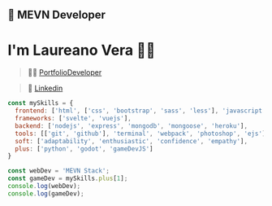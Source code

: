 ## 📘 MEVN Developer
# I'm **Laureano Vera** 👨‍💻
> 🐱‍💻 [PortfolioDeveloper](https://portfolio-lv.netlify.app "Look my work")  

> 👔 [Linkedin](https://www.linkedin.com/inlaureano-vera-320086204/ "Project?")  

<!-- > 📷 [Instagram](https://www.instagram.com/lauri_web_/hl=es-la "Let's talk")   -->

``` javascript
const mySkills = {
  frontend: ['html', ['css', 'bootstrap', 'sass', 'less'], 'javascript'],
  frameworks: ['svelte', 'vuejs'],
  backend: ['nodejs', 'express', 'mongodb', 'mongoose', 'heroku'],
  tools: [['git', 'github'], 'terminal', 'webpack', 'photoshop', 'ejs'],
  soft: ['adaptability', 'enthusiastic', 'confidence', 'empathy'],
  plus: ['python', 'godot', 'gameDevJS']
}

const webDev = 'MEVN Stack';
const gameDev = mySkills.plus[1];
console.log(webDev);
console.log(gameDev);
```
